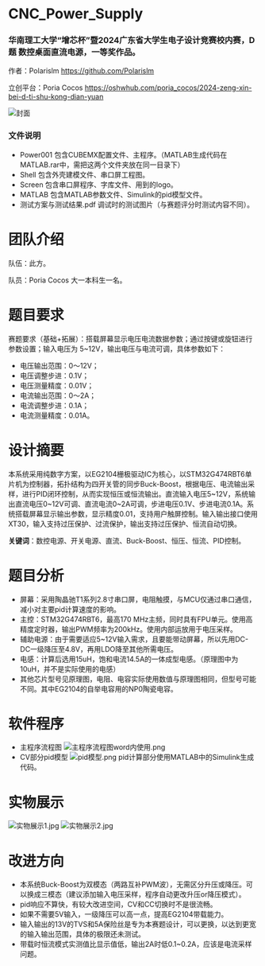 # CNC_Power_Supply
### 华南理工大学“增芯杯”暨2024广东省大学生电子设计竞赛校内赛，D题 数控桌面直流电源，一等奖作品。

作者：Polarislm  https://github.com/Polarislm

立创平台：Poria Cocos  https://oshwhub.com/poria_cocos/2024-zeng-xin-bei-d-ti-shu-kong-dian-yuan

![封面](https://github.com/Polarislm/CNC_Power_Supply/blob/main/image/Cover.jpg)

### 文件说明

* Power001 包含CUBEMX配置文件、主程序。（MATLAB生成代码在MATLAB.rar中，需把这两个文件夹放在同一目录下）
* Shell 包含外壳建模文件、串口屏工程图。
* Screen 包含串口屏程序、字库文件、用到的logo。
* MATLAB 包含MATLAB参数文件、Simulink的pid模型文件。
* 测试方案与测试结果.pdf 调试时的测试图片（与赛题评分时测试内容不同）。

# 团队介绍

队伍：此方。

队员：Poria Cocos 大一本科生一名。

# 题目要求

赛题要求（基础+拓展）：搭载屏幕显示电压电流数据参数；通过按键或旋钮进行参数设置；输入电压为 5~12V，输出电压与电流可调，具体参数如下：
* 电压输出范围：0～12V；
* 电压调整步进：0.1V；
* 电压测量精度：0.01V；
* 电流输出范围：0～2A；
* 电流调整步进：0.1A；
* 电流测量精度：0.01A。

# 设计摘要

本系统采用纯数字方案，以EG2104栅极驱动IC为核心，以STM32G474RBT6单片机为控制器，拓扑结构为四开关管的同步Buck-Boost，根据电压、电流输出采样，进行PID闭环控制，从而实现恒压或恒流输出。直流输入电压5~12V，系统输出直流电压0~12V可调、直流电流0~2A可调，步进电压0.1V、步进电流0.1A。系统搭载屏幕显示输出参数，显示精度0.01，支持用户触屏控制。输入输出接口使用XT30，输入支持过压保护、过流保护，输出支持过压保护、恒流自动切换。

**关键词**：数控电源、开关电源、直流、Buck-Boost、恒压、恒流、PID控制。

# 题目分析

* 屏幕：采用陶晶驰T1系列2.8寸串口屏，电阻触摸，与MCU仅通过串口通信，减小对主要pid计算速度的影响。
* 主控：STM32G474RBT6，最高170 MHz主频，同时具有FPU单元。使用高精度定时器，输出PWM频率为200kHz。使用内部运放用于电压采样。
* 辅助电源：由于需要适应5~12V输入需求，且要能带动屏幕，所以先用DC-DC一级降压至4.8V，再用LDO降至其他所需电压。
* 电感：计算后选用15uH，饱和电流14.5A的一体成型电感。（原理图中为10uH，并不是实际使用的电感）
* 其他芯片型号见原理图，电阻、电容实际使用数值与原理图相同，但型号可能不同。其中EG2104的自举电容用的NP0陶瓷电容。

# 软件程序

* 主程序流程图
![主程序流程图word内使用.png](https://github.com/Polarislm/CNC_Power_Supply/tree/main/image/主程序流程图word内使用.png)
* CV部分pid模型
![pid模型.png](https://github.com/Polarislm/CNC_Power_Supply/tree/main/image/pid模型.png)
pid计算部分使用MATLAB中的Simulink生成代码。

# 实物展示

![实物展示1.jpg](https://github.com/Polarislm/CNC_Power_Supply/tree/main/image/实物展示1.jpg)
![实物展示2.jpg](https://github.com/Polarislm/CNC_Power_Supply/tree/main/image/实物展示2.jpg)

# 改进方向

* 本系统Buck-Boost为双模态（两路互补PWM波），无需区分升压或降压。可以换成三模态（建议添加输入电压采样，程序自动更改升压or降压模式）。
* pid响应不算快，有较大改进空间，CV和CC切换时不是很流畅。
* 如果不需要5V输入，一级降压可以高一点，提高EG2104带载能力。
* 输入输出的13V的TVS和5A保险丝是专为本赛题设计，可以更换，以达到更宽的输入输出范围，具体的极限还未测试。
* 带载时恒流模式实测值比显示值低，输出2A时低0.1~0.2A，应该是电流采样问题。
